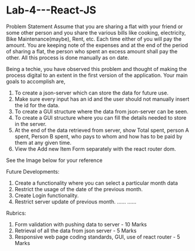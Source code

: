 # Lab-4---React-JS

Problem Statement 
Assume that you are sharing a flat with your friend or some other person and you share the various bills like cooking, electricity, Bike Maintenance(maybe), Rent, etc. Each time either of you will pay the amount. You are keeping note of the expenses and at the end of the period of sharing a flat, the person who spent an excess amount shall pay the other. All this process is done manually as on date.

Being a techie, you have observed this problem and thought of making the process digital to an extent in the first version of the application. Your main goals to accomplish are,

1.	To create a json-server which can store the data for future use.
2.	Make sure every input has an id and the user should not manually insert the id for the data.
3.	To create a GUI structure where the data from json-server can be seen.
4.	To create a GUI structure where you can fill the details needed to store in the server.
5.	At the end of the data retrieved from server, show Total spent, person A spent, Person B spent, who pays to whom and how has to be paid by them at any given time.
6.	View the Add new Item Form separately with the react router dom.

See the Image below for your reference
 

 

 


Future Developments: 
1.	Create a functionality where you can select a particular month data
2.	Restrict the usage of the date of the previous month.
3.	Create Login functionality. 
4.	Restrict server update of previous month.
	……
	……

Rubrics: 
1.	Form validation with pushing data to server - 10 Marks
2.	Retrieval of all the data from json server - 5 Marks
3.	Responsive web page coding standards, GUI, use of react router - 5 Marks

